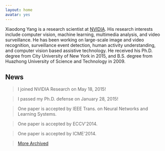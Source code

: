 ```yaml
---
layout: home
avatar: yes
---
```


Xiaodong Yang is a research scientist at [NVIDIA](https://research.nvidia.com). His research interests include computer vision, machine learning, multimedia analysis, and video surveillance. He has been working on large-scale image and video recognition, surveillance event detection, human activity understanding, and computer vision based assistive technology. He received his Ph.D. degree from City University of New York in 2015, and B.S. degree from Huazhong University of Science and Technology in 2009. 

## News

> I joined NVIDIA Research on May 18, 2015!

> I passed my Ph.D. defense on January 28, 2015!

> One paper is accepted by IEEE Trans. on Neural Networks and Learning Systems. 

> One paper is accepted by ECCV'2014.

> One paper is accepted by ICME'2014.

> [More Archived](/news)
